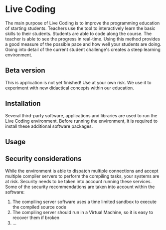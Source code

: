 # Live Coding

The main purpose of Live Coding is to improve the programming education of starting students.
Teachers use the tool to interactively learn the basic skills to their students. Students 
are able to code along the course. The teacher is able to see the progress in real-time. Using
this method provides a good measure of the possible pace and how well your students are doing.
Going into detail of the current student challenge's creates a steep learning environment.

## Beta version

This is application is not yet finished! Use at your own risk. We use it to experiment with
new didactical concepts within our education.

## Installation

Several third-party software, applications and libraries are used to run the Live Coding
environment. Before running the environment, it is required to install these additional
software packages.

## Usage

<todo>

## Security considerations

While the environment is able to dispatch multiple connections and accept multiple compiler
servers to perform the compiling tasks, your systems are at risk. Security needs to be taken
into account running these services. Some of the security recommendations are taken into 
account within the software:
1. The compiling server software uses a time limited sandbox to execute the compiled source code
2. The compiling server should run in a Virtual Machine, so it is easy to recover them if broken
3. ... <definitely not complete>

